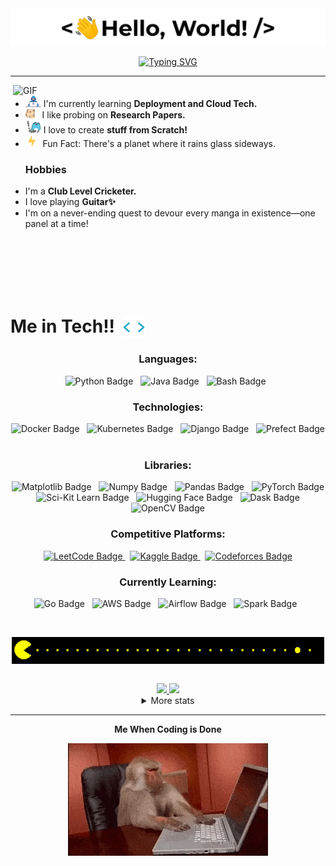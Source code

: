 
<img src="https://github.com/techyorzl/techyorzl/blob/master/gifs/hello2.gif" hight=100/>

<p align="center">
<a href="https://git.io/typing-svg"><img src="https://readme-typing-svg.demolab.com?font=Fira+Code&weight=500&size=30&duration=30&pause=1&color=F7ECC3&repeat=false&random=true&width=435&lines=Namaste%2C+Ayush+here!" alt="Typing SVG" /></a>
</p>

<hr></hr>
<img hight="400" width="500" alt="GIF" align="right" src="https://github.com/techyorzl/techyorzl/blob/master/gifs/1936.gif">
<ul>
  <li><img alt="GIF" src="https://github.com/techyorzl/techyorzl/blob/master/gifs/Developer.gif" width="25" />&nbsp;I'm currently learning <strong>Deployment and Cloud Tech. </strong></li>
  <li><img alt="GIF" src="https://github.com/techyorzl/techyorzl/blob/master/gifs/hyperkitty.gif" width="15" /> &nbsp;&nbsp;I like probing on <strong>Research Papers.</strong></li>
  <li><img src="https://github.com/techyorzl/techyorzl/blob/master/gifs/scr.gif" width="25" />&nbsp;I love to create <strong>stuff from Scratch!</strong></li>
  <li>&nbsp;<img src="https://github.com/techyorzl/techyorzl/blob/master/gifs/lightning.gif" width="12" />&nbsp;&nbsp;&nbsp;Fun Fact: There's a planet where it rains glass sideways.</li>
</ul>
<ul> <h3>Hobbies</h3>
  <li>I'm a <strong>Club Level Cricketer.</strong></li>
  <li>I love playing <strong>Guitar✨</strong></li>
  <li>I'm on a never-ending quest to devour every manga in existence—one panel at a time!</li>
</ul>
<br><br><br><br><br>

# Me in Tech!! &nbsp;<img alt="GIF" src="https://github.com/techyorzl/techyorzl/blob/master/gifs/techy.gif" width="35" style="vertical-align: middle;">


<h3 align="center">Languages:</h3>
<p align="center">

  <img src="https://img.shields.io/badge/Python-3776AB?style=for-the-badge&logo=python&logoColor=white" alt="Python Badge"/>
    &nbsp;
  <img src="https://img.shields.io/badge/java-%23ED8B00.svg?style=for-the-badge&logo=openjdk&logoColor=white" alt="Java Badge"/>
    &nbsp;
  <img src="https://img.shields.io/badge/Bash-4EAA25?style=for-the-badge&logo=gnubash&logoColor=white" alt="Bash Badge"/>
    &nbsp;
</p>

<h3 align="center">Technologies:</h3>
<p align="center">
  <img src="https://img.shields.io/badge/docker-%230db7ed.svg?style=for-the-badge&logo=docker&logoColor=white" alt="Docker Badge"/>
    &nbsp;
  <img src="https://img.shields.io/badge/kubernetes-%23326ce5.svg?style=for-the-badge&logo=kubernetes&logoColor=white" alt="Kubernetes Badge"/>
    &nbsp;
  <img src="https://img.shields.io/badge/django-%23092E20.svg?style=for-the-badge&logo=django&logoColor=white" alt="Django Badge"/>
    &nbsp;
  <img src="https://img.shields.io/badge/Prefect-%23ffffff.svg?style=for-the-badge&logo=prefect&logoColor=black" alt="Prefect Badge"/>
    &nbsp;
</p>

<h3 align="center">Libraries:</h3>

<p align="center">
   <img src="https://img.shields.io/badge/Matplotlib-%23ffffff.svg?style=for-the-badge&logo=Matplotlib&logoColor=black" alt="Matplotlib Badge"/>
  &nbsp;
   <img src="https://img.shields.io/badge/numpy-%23013243.svg?style=for-the-badge&logo=numpy&logoColor=white" alt="Numpy Badge"/>
  &nbsp;
   <img src="https://img.shields.io/badge/pandas-%23150458.svg?style=for-the-badge&logo=pandas&logoColor=white" alt="Pandas Badge"/>
  &nbsp;
   <img src="https://img.shields.io/badge/PyTorch-%23EE4C2C.svg?style=for-the-badge&logo=PyTorch&logoColor=white" alt="PyTorch Badge"/>
  &nbsp;
   <img src="https://img.shields.io/badge/scikit--learn-%23F7931E.svg?style=for-the-badge&logo=scikit-learn&logoColor=white" alt="Sci-Kit Learn Badge"/>
  &nbsp;
   <img src="https://img.shields.io/badge/Hugging%20Face-FFD21E?style=for-the-badge&logo=huggingface&logoColor=black" alt="Hugging Face Badge"/>
  &nbsp;
   <img src="https://img.shields.io/badge/Dask-FC6E6B?style=for-the-badge&logo=dask&logoColor=white" alt="Dask Badge"/>
  &nbsp;
   <img src="https://img.shields.io/badge/OpenCV-5C3EE8?style=for-the-badge&logo=opencv&logoColor=white" alt="OpenCV Badge"/>

</p>
  


<h3 align="center">Competitive Platforms:</h3>

<p align="center">
  <a href="https://leetcode.com/u/oR-zel/">
    <img src="https://img.shields.io/badge/LeetCode-000000?style=for-the-badge&logo=LeetCode&logoColor=#d16c06" alt="LeetCode Badge"/>
  </a>
  &nbsp;
  <a href="https://www.kaggle.com/orzzel">
    <img src="https://img.shields.io/badge/Kaggle-035a7d?style=for-the-badge&logo=kaggle&logoColor=white" alt="Kaggle Badge"/>
  </a>
  &nbsp;
  <a href="https://codeforces.com/profile/oR-zL">
    <img src="https://img.shields.io/badge/Codeforces-445f9d?style=for-the-badge&logo=Codeforces&logoColor=white" alt="Codeforces Badge"/>
  </a>
</p>

<h3 align="center">Currently Learning:</h3>
<p align="center">
  <img src="https://img.shields.io/badge/GO-00ADD8?style=for-the-badge&logo=go&logoColor=white" alt="Go Badge"/>
  &nbsp;
  <img src="https://img.shields.io/badge/AWS-232F3E?style=for-the-badge&logo=amazonwebservices&logoColor=white" alt="AWS Badge"/>
  &nbsp;
  <img src="https://img.shields.io/badge/Airflow-017CEE?style=for-the-badge&logo=apacheairflow&logoColor=black" alt="Airflow Badge"/>
  &nbsp;
  <img src="https://img.shields.io/badge/Spark-E25A1C?style=for-the-badge&logo=apachespark&logoColor=white" alt="Spark Badge"/>
  &nbsp;
</p>

<br>
<p align="center">
<img src="https://github.com/techyorzl/techyorzl/blob/master/gifs/pac.gif" width=500 align="center"/>
</p>

<br>

<div align="center" >
<a  href="https://github.com/SP-XD">

<img src="https://github-profile-summary-cards.vercel.app/api/cards/stats?username=techyorzl&theme=gruvbox" width="32.5%">
<img src="https://github-profile-summary-cards.vercel.app/api/cards/repos-per-language?username=techyorzl&theme=gruvbox">

</a>

<details>
  <summary>More stats</summary>
  
<img align="center" src="https://github-profile-summary-cards.vercel.app/api/cards/profile-details?username=techyorzl&theme=gruvbox" >

</details>
<hr>

**Me When Coding is Done**<br>

<img src="https://github.com/techyorzl/techyorzl/blob/master/gifs/monke.gif" />
